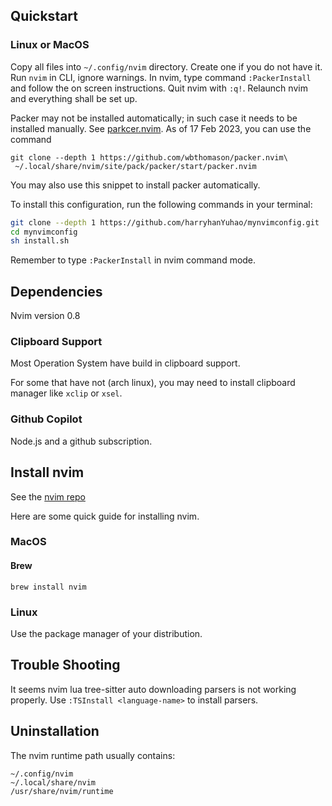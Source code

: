 ## Quickstart

### Linux or MacOS 

Copy all files into `~/.config/nvim` directory. Create one if you do not have it. Run `nvim` in CLI, ignore warnings. In nvim, type command `:PackerInstall` and follow the on screen instructions. Quit nvim with `:q!`. Relaunch nvim and everything shall be set up.

Packer may not be installed automatically; in such case it needs to be installed manually. See [parkcer.nvim](https://github.com/wbthomason/packer.nvim). As of 17 Feb 2023, you can use the command 

```shell
git clone --depth 1 https://github.com/wbthomason/packer.nvim\
 ~/.local/share/nvim/site/pack/packer/start/packer.nvim 
 ``` 


You may also use this snippet to install packer automatically. 


To install this configuration, run the following commands in your terminal:

```sh 
git clone --depth 1 https://github.com/harryhanYuhao/mynvimconfig.git
cd mynvimconfig
sh install.sh
```

Remember to type `:PackerInstall` in nvim command mode. 

## Dependencies 

Nvim version 0.8

### Clipboard Support

Most Operation System have build in clipboard support.

For some that have not (arch linux), you may need to install clipboard manager like `xclip` or `xsel`.

### Github Copilot

Node.js and a github subscription.

## Install nvim

See the [nvim repo](https://github.com/neovim/neovim)

Here are some quick guide for installing nvim.

### MacOS

#### Brew

`brew install nvim` 

### Linux

Use the package manager of your distribution.

## Trouble Shooting

It seems nvim lua tree-sitter auto downloading parsers is not working properly. Use `:TSInstall <language-name>` to install parsers.

## Uninstallation

The nvim runtime path usually contains:
```shell
~/.config/nvim 
~/.local/share/nvim
/usr/share/nvim/runtime
```
